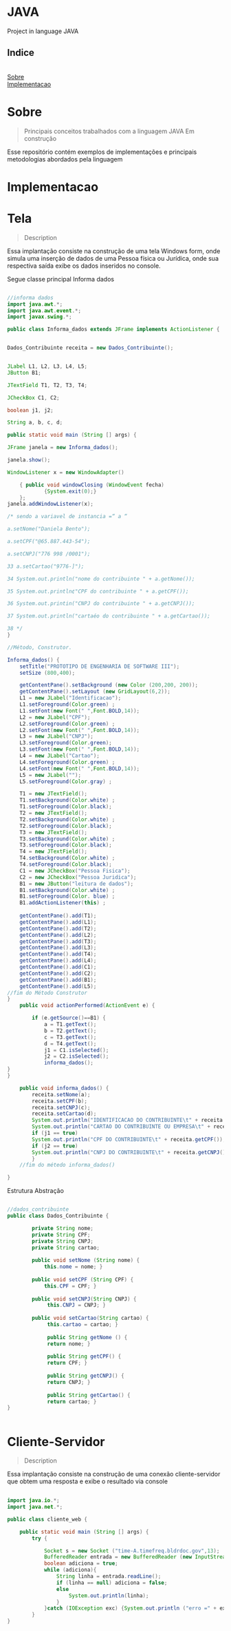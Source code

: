 # JAVA
Project in language JAVA




<h2>Indice</h2></br>
<a href="#Sobre">Sobre</a></br>
<a href="#Implementacao">Implementacao</a></br>


# Sobre

>Principais conceitos trabalhados com a linguagem JAVA
>Em construção
<p> Esse repositório contém exemplos de implementações e principais metodologias abordados pela linguagem


# Implementacao

# Tela
>Description

<p> Essa implantação consiste na construção de uma tela Windows form, onde simula uma inserção de dados de uma Pessoa física ou Jurídica, onde sua respectiva saída exibe os dados inseridos no console.

<p> Segue classe principal Informa dados

```java

//informa dados
import java.awt.*;
import java.awt.event.*; 
import javax.swing.*;

public class Informa_dados extends JFrame implements ActionListener {


Dados_Contribuinte receita = new Dados_Contribuinte();


JLabel L1, L2, L3, L4, L5; 
JButton B1;

JTextField T1, T2, T3, T4;

JCheckBox C1, C2;

boolean j1, j2;

String a, b, c, d;

public static void main (String [] args) {

JFrame janela = new Informa_dados();

janela.show();

WindowListener x = new WindowAdapter()

	{ public void windowClosing (WindowEvent fecha)
			{System.exit(0);}
	};
janela.addWindowListener(x);

/* sendo a variavel de instancia =“ a “

a.setNome("Daniela Bento");

a.setCPF("@65.887.443-54");

a.setCNPJ("776 998 /0001");

33 a.setCartao("9776-]");

34 System.out.println("nome do contribuinte " + a.getNome());

35 System.out.println¢"CPF do contribuinte " + a.getCPF());

36 System.out.printin("CNPJ do contribuinte " + a.getCNPJ());

37 System.out.println("cartaéo do contribuinte " + a.getCartao());

38 */
}

//Método, Construtor.

Informa_dados() {
	setTitle("PROTOTIPO DE ENGENHARIA DE SOFTWARE III");
	setSize (800,400);

	getContentPane().setBackground (new Color (200,200, 200));
	getContentPane().setLayout (new GridLayout(6,2));
	L1 = new JLabel("Identificacao");
	L1.setForeground(Color.green) ;
	L1.setFont(new Font(" ",Font.BOLD,14));
	L2 = new JLabel("CPF");
	L2.setForeground(Color.green) ;
	L2.setFont(new Font(" ",Font.BOLD,14));
	L3 = new JLabel("CNPJ");
	L3.setForeground(Color.green);
	L3.setFont(new Font(" ",Font.BOLD,14));
	L4 = new JLabel("Cartao");
	L4.setForeground(Color.green) ;
	L4.setFont(new Font(" ",Font.BOLD,14));
	L5 = new JLabel("");
	L5.setForeground(Color.gray) ;

	T1 = new JTextField();
	T1.setBackground(Color.white) ;
	T1.setForeground(Color.black);
	T2 = new JTextField();
	T2.setBackground(Color.white) ;
	T2.setForeground(Color.black);
	T3 = new JTextField();
	T3.setBackground(Color.white) ;
	T3.setForeground(Color.black);
	T4 = new JTextField();
	T4.setBackground(Color.white) ;
	T4.setForeground(Color.black);
	C1 = new JCheckBox("Pessoa Fisica");
	C2 = new JCheckBox("Pessoa Juridica");
	B1 = new JButton("leitura de dados");
	B1.setBackground(Color.white) ;
	B1.setForeground(Color. blue) ;
	B1.addActionListener(this) ;
	
	getContentPane().add(T1);
	getContentPane().add(L1); 
	getContentPane().add(T2);
	getContentPane().add(L2);
	getContentPane().add(T3); 
	getContentPane().add(L3);
	getContentPane().add(T4); 
	getContentPane().add(L4);
	getContentPane().add(C1);
	getContentPane().add(C2);
	getContentPane().add(B1);
	getContentPane().add(L5);
//fim do Método Construtor
}
	public void actionPerformed(ActionEvent e) {

		if (e.getSource()==B1) {
			a = T1.getText();
			b = T2.getText();
			c = T3.getText();
			d = T4.getText();
			j1 = C1.isSelected();
			j2 = C2.isSelected();
			informa_dados();
}
}

	public void informa_dados() {
		receita.setNome(a);
		receita.setCPF(b);
		receita.setCNPJ(c);
		receita.setCartao(d);
		System.out.println("IDENTIFICACAO DO CONTRIBUINTE\t" + receita.getNome());
		System.out.println("CARTAO DO CONTRIBUINTE OU EMPRESA\t" + receita.getCartao());
		if (j1 == true)
		System.out.println("CPF DO CONTRIBUINTE\t" + receita.getCPF());
		if (j2 == true)
		System.out.println("CNPJ DO CONTRIBUINTE\t" + receita.getCNPJ());
		}
	//fim do métedo informa_dados()

}

```


<p> Estrutura Abstração

```java

//dados_contribuinte
public class Dados_Contribuinte {

		private String nome;
		private String CPF;
		private String CNPJ;
		private String cartao;
		
		public void setNome (String nome) {
			this.nome = nome; }
		
		public void setCPF (String CPF) {
			this.CPF = CPF; }
		
		public void setCNPJ(String CNPJ) {
			 this.CNPJ = CNPJ; }
		
		public void setCartao(String cartao) {
			 this.cartao = cartao; }
			
			 public String getNome () {
			 return nome; }
			
			 public String getCPF() {
			 return CPF; }
			
			 public String getCNPJ() {
			 return CNPJ; }
			
			 public String getCartao() {
			 return cartao; }
}



```
	
	
# Cliente-Servidor
>Description

<p> Essa implantação consiste na construção de uma conexão cliente-servidor que obtem uma resposta e exibe o resultado via console
	
	
```java
	
import java.io.*;
import java.net.*;

public class cliente_web {

	public static void main (String [] args) {
		try {

			Socket s = new Socket ("time-A.timefreq.bldrdoc.gov",13);
			BufferedReader entrada = new BufferedReader (new InputStreamReader (s.getInputStream()));
			boolean adiciona = true;
			while (adiciona){
				String linha = entrada.readLine();
				if (linha == null) adiciona = false;
				else
					System.out.println(linha);
				}
			}catch (IOException exc) {System.out.println ("erro =" + exc);}
		}
}	
	
	
	
```
	
	
	
	
	
	
	
	
	
	
	
	
	
